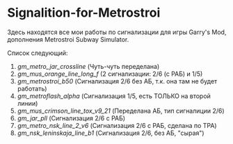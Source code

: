 # Signalition-for-Metrostroi

Здесь находятся все мои работы по сигнализации для игры Garry's Mod, дополнения Metrostroi Subway Simulator.

Список следующий:
1) _gm_metro_jar_crossline_ (Чуть-чуть переделана)
2) _gm_mus_orange_line_long_f_ (2 сигнализации: 2/6 (с РАБ) и 1/5)
3) _gm_metrostroi_b50_ (Сигнализация 2/6 без АБ, т.к. она там не будет работать)
4) _gm_metroflash_alpha_ (Сигнализация 1/5, есть ТОЛЬКО на второй линии)
5) _gm_mus_crimson_line_tox_v9_21_ (Переделана АБ, тип сигналиции 2/6)
6) _gm_jar_pll_ (Сигнализация 2/6 с РАБ)
7) _gm_metro_nsk_line_2_v6_ (Сигнализация 2/6 с РАБ, сделана по ТРА)
8) _gm_nsk_leninskaja_line_b1_ (Сигнализация 2/6, без АБ, "сырая")
